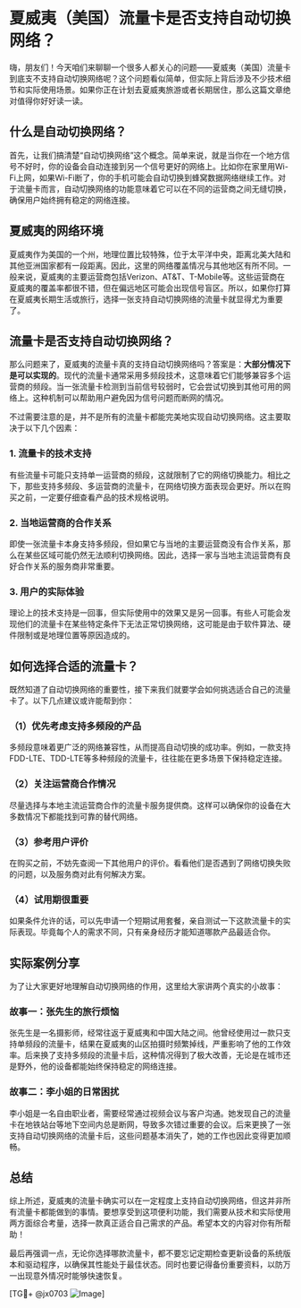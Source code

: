 # 夏威夷（美国）流量卡是否支持自动切换网络？

嗨，朋友们！今天咱们来聊聊一个很多人都关心的问题——夏威夷（美国）流量卡到底支不支持自动切换网络呢？这个问题看似简单，但实际上背后涉及不少技术细节和实际使用场景。如果你正在计划去夏威夷旅游或者长期居住，那么这篇文章绝对值得你好好读一读。

## 什么是自动切换网络？

首先，让我们搞清楚“自动切换网络”这个概念。简单来说，就是当你在一个地方信号不好时，你的设备会自动连接到另一个信号更好的网络上。比如你在家里用Wi-Fi上网，如果Wi-Fi断了，你的手机可能会自动切换到蜂窝数据网络继续工作。对于流量卡而言，自动切换网络的功能意味着它可以在不同的运营商之间无缝切换，确保用户始终拥有稳定的网络连接。

## 夏威夷的网络环境

夏威夷作为美国的一个州，地理位置比较特殊，位于太平洋中央，距离北美大陆和其他亚洲国家都有一段距离。因此，这里的网络覆盖情况与其他地区有所不同。一般来说，夏威夷的主要运营商包括Verizon、AT&T、T-Mobile等。这些运营商在夏威夷的覆盖率都很不错，但在偏远地区可能会出现信号盲区。所以，如果你打算在夏威夷长期生活或旅行，选择一张支持自动切换网络的流量卡就显得尤为重要了。

## 流量卡是否支持自动切换网络？

那么问题来了，夏威夷的流量卡真的支持自动切换网络吗？答案是：**大部分情况下是可以实现的**。现代的流量卡通常采用多频段技术，这意味着它们能够兼容多个运营商的频段。当一张流量卡检测到当前信号较弱时，它会尝试切换到其他可用的网络上。这种机制可以帮助用户避免因为信号问题而断网的情况。

不过需要注意的是，并不是所有的流量卡都能完美地实现自动切换网络。这主要取决于以下几个因素：

### 1. 流量卡的技术支持
有些流量卡可能只支持单一运营商的频段，这就限制了它的网络切换能力。相比之下，那些支持多频段、多运营商的流量卡，在网络切换方面表现会更好。所以在购买之前，一定要仔细查看产品的技术规格说明。

### 2. 当地运营商的合作关系
即使一张流量卡本身支持多频段，但如果它与当地的主要运营商没有合作关系，那么在某些区域可能仍然无法顺利切换网络。因此，选择一家与当地主流运营商有良好合作关系的服务商非常重要。

### 3. 用户的实际体验
理论上的技术支持是一回事，但实际使用中的效果又是另一回事。有些人可能会发现他们的流量卡在某些特定条件下无法正常切换网络，这可能是由于软件算法、硬件限制或是地理位置等原因造成的。

## 如何选择合适的流量卡？

既然知道了自动切换网络的重要性，接下来我们就要学会如何挑选适合自己的流量卡了。以下几点建议或许能帮到你：

### （1）优先考虑支持多频段的产品
多频段意味着更广泛的网络兼容性，从而提高自动切换的成功率。例如，一款支持FDD-LTE、TDD-LTE等多种频段的流量卡，往往能在更多场景下保持稳定连接。

### （2）关注运营商合作情况
尽量选择与本地主流运营商合作的流量卡服务提供商。这样可以确保你的设备在大多数情况下都能找到可靠的替代网络。

### （3）参考用户评价
在购买之前，不妨先查阅一下其他用户的评价。看看他们是否遇到了网络切换失败的问题，以及服务商对此有何解决方案。

### （4）试用期很重要
如果条件允许的话，可以先申请一个短期试用套餐，亲自测试一下这款流量卡的实际表现。毕竟每个人的需求不同，只有亲身经历才能知道哪款产品最适合你。

## 实际案例分享

为了让大家更好地理解自动切换网络的作用，这里给大家讲两个真实的小故事：

### 故事一：张先生的旅行烦恼
张先生是一名摄影师，经常往返于夏威夷和中国大陆之间。他曾经使用过一款只支持单频段的流量卡，结果在夏威夷的山区拍摄时频繁掉线，严重影响了他的工作效率。后来换了支持多频段的流量卡后，这种情况得到了极大改善，无论是在城市还是野外，他的设备都能始终保持稳定的网络连接。

### 故事二：李小姐的日常困扰
李小姐是一名自由职业者，需要经常通过视频会议与客户沟通。她发现自己的流量卡在地铁站台等地下空间内总是断网，导致多次错过重要的会议。后来更换了一张支持自动切换网络的流量卡后，这些问题基本消失了，她的工作也因此变得更加顺畅。

## 总结

综上所述，夏威夷的流量卡确实可以在一定程度上支持自动切换网络，但这并非所有流量卡都能做到的事情。要想享受到这项便利功能，我们需要从技术和实际使用两方面综合考量，选择一款真正适合自己需求的产品。希望本文的内容对你有所帮助！

最后再强调一点，无论你选择哪款流量卡，都不要忘记定期检查更新设备的系统版本和驱动程序，以确保其性能处于最佳状态。同时也要记得备份重要资料，以防万一出现意外情况时能够快速恢复。

[TG💪+ @jx0703 ![Image](https://github.com/user-attachments/assets/dbca1d08-cadb-493c-b0ec-ad6f7a83f270)]